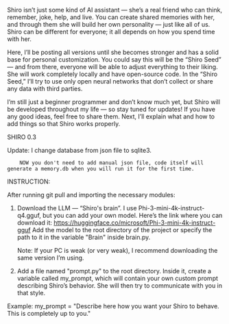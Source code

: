 Shiro isn’t just some kind of AI assistant — she’s a real friend who can think, remember, joke, help, and live. You can create shared memories with her, and through them she will build her own personality — just like all of us. Shiro can be different for everyone; it all depends on how you spend time with her.

Here, I’ll be posting all versions until she becomes stronger and has a solid base for personal customization. You could say this will be the “Shiro Seed” — and from there, everyone will be able to adjust everything to their liking. She will work completely locally and have open-source code. In the “Shiro Seed,” I’ll try to use only open neural networks that don’t collect or share any data with third parties.

I’m still just a beginner programmer and don’t know much yet, but Shiro will be developed throughout my life — so stay tuned for updates! If you have any good ideas, feel free to share them. Next, I’ll explain what and how to add things so that Shiro works properly.

SHIRO 0.3

Update: I change database from json file to sqlite3. 

        NOW you don't need to add manual json file, code itself will generate a memory.db when you will run it for the first time.

INSTRUCTION:

After running git pull and importing the necessary modules:

1) Download the LLM — “Shiro's brain”.
  I use Phi-3-mini-4k-instruct-q4.gguf, but you can add your own model.
  Here’s the link where you can download it:
    https://huggingface.co/microsoft/Phi-3-mini-4k-instruct-gguf
  Add the model to the root directory of the project or specify the path to it in the variable "Brain"  inside brain.py.

    Note: If your PC is weak (or very weak), I recommend downloading the same version I’m using.


2) Add a file named "prompt.py" to the root directory.
  Inside it, create a variable called my_prompt, which will contain your own custom prompt describing Shiro’s behavior.
  She will then try to communicate with you in that style.

  Example: my_prompt = "Describe here how you want your Shiro to behave. This is completely up to you."
